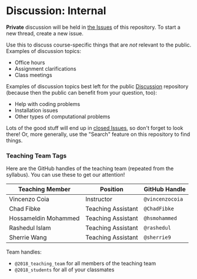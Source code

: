 # Discussion: Internal

__Private__ discussion will be held in [the Issues](https://github.com/STAT545-UBC/Discussion-Internal/issues) of this repository. To start a new thread, create a new issue. 

Use this to discuss course-specific things that are _not_ relevant to the public. Examples of discussion topics:

- Office hours
- Assignment clarifications
- Class meetings

Examples of discussion topics best left for the public [Discussion](https://github.com/STAT545-UBC/Discussion) repository (because then the public can benefit from your question, too):

- Help with coding problems
- Installation issues
- Other types of computational problems

Lots of the good stuff will end up in [closed Issues](https://github.com/STAT545-UBC/Discussion-Internal/issues?q=is%3Aissue+is%3Aclosed), so don't forget to look there! Or, more generally, use the "Search" feature on this repository to find things.

### Teaching Team Tags

Here are the GitHub handles of the teaching team (repeated from the syllabus). You can use these to get our attention!

| Teaching Member | Position | GitHub Handle | 
|-----------------|----------|---------|
| Vincenzo Coia   | Instructor | `@vincenzocoia` | 
| Chad Fibke           | Teaching Assistant | `@ChadFibke` |
| Hossameldin Mohammed | Teaching Assistant | `@hsmohammed` |
| Rashedul Islam       | Teaching Assistant | `@rashedul` |
| Sherrie Wang         | Teaching Assistant | `@sherrie9` |

Team handles:

- `@2018_teaching_team` for all members of the teaching team
- `@2018_students` for all of your classmates
